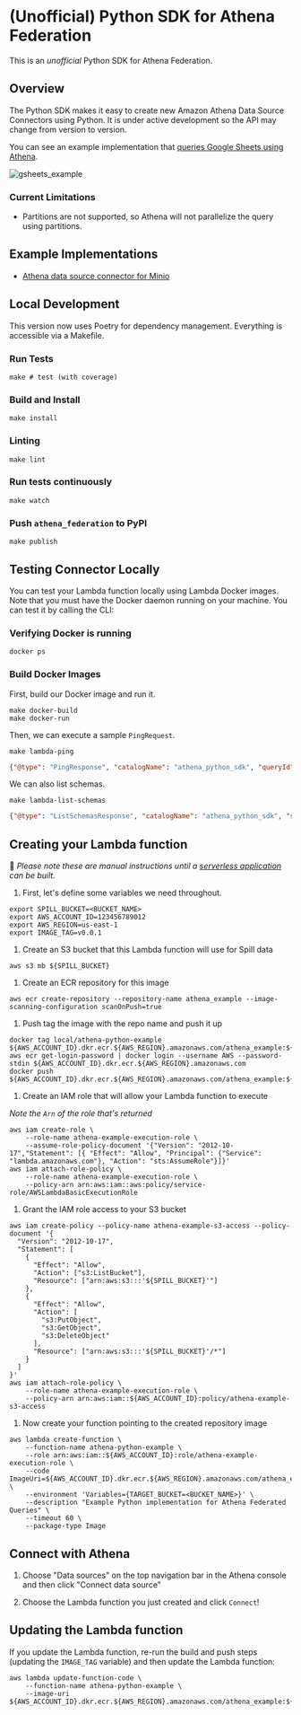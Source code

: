 # (Unofficial) Python SDK for Athena Federation

This is an _unofficial_ Python SDK for Athena Federation.

## Overview

The Python SDK makes it easy to create new Amazon Athena Data Source Connectors using Python. It is under active development so the API may change from version to version.

You can see an example implementation that [queries Google Sheets using Athena](https://github.com/dacort/athena-gsheets).

![gsheets_example](https://user-images.githubusercontent.com/1512/134044216-f8498ce8-2015-4935-bc95-6f9fd5234a25.png)

### Current Limitations

- Partitions are not supported, so Athena will not parallelize the query using partitions.

## Example Implementations

- [Athena data source connector for Minio](https://github.com/Proximie/athena-connector-for-minio/)

## Local Development

This version now uses Poetry for dependency management.
Everything is accessible via a Makefile.

### Run Tests

```shell
make # test (with coverage)
```

### Build and Install

```shell
make install
```

### Linting

```shell
make lint
```

### Run tests continuously

```shell
make watch
```

### Push `athena_federation` to PyPI

```shell
make publish
```

## Testing Connector Locally

You can test your Lambda function locally using Lambda Docker images.
Note that you must have the Docker daemon running on your machine.
You can test it by calling the CLI:

### Verifying Docker is running

```shell
docker ps
```

### Build Docker Images

First, build our Docker image and run it.

```shell
make docker-build
make docker-run
```

Then, we can execute a sample `PingRequest`.

```shell
make lambda-ping
```

```json
{"@type": "PingResponse", "catalogName": "athena_python_sdk", "queryId": "1681559a-548b-4771-874c-2aa2ea7c39ab", "sourceType": "athena_python_sdk", "capabilities": 23}
```

We can also list schemas.

```shell
make lambda-list-schemas
```

```json
{"@type": "ListSchemasResponse", "catalogName": "athena_python_sdk", "schemas": ["sampledb"], "requestType": "LIST_SCHEMAS"}
```

## Creating your Lambda function

💁 _Please note these are manual instructions until a [serverless application](https://aws.amazon.com/serverless/serverlessrepo/) can be built._

1. First, let's define some variables we need throughout.

```shell
export SPILL_BUCKET=<BUCKET_NAME>
export AWS_ACCOUNT_ID=123456789012
export AWS_REGION=us-east-1
export IMAGE_TAG=v0.0.1
```

1. Create an S3 bucket that this Lambda function will use for Spill data

```shell
aws s3 mb ${SPILL_BUCKET}
```

1. Create an ECR repository for this image

```shell
aws ecr create-repository --repository-name athena_example --image-scanning-configuration scanOnPush=true
```

1. Push tag the image with the repo name and push it up

```shell
docker tag local/athena-python-example ${AWS_ACCOUNT_ID}.dkr.ecr.${AWS_REGION}.amazonaws.com/athena_example:${IMAGE_TAG}
aws ecr get-login-password | docker login --username AWS --password-stdin ${AWS_ACCOUNT_ID}.dkr.ecr.${AWS_REGION}.amazonaws.com
docker push ${AWS_ACCOUNT_ID}.dkr.ecr.${AWS_REGION}.amazonaws.com/athena_example:${IMAGE_TAG}
```

1. Create an IAM role that will allow your Lambda function to execute

_Note the `Arn` of the role that's returned_

```shell
aws iam create-role \
    --role-name athena-example-execution-role \
    --assume-role-policy-document '{"Version": "2012-10-17","Statement": [{ "Effect": "Allow", "Principal": {"Service": "lambda.amazonaws.com"}, "Action": "sts:AssumeRole"}]}'
aws iam attach-role-policy \
    --role-name athena-example-execution-role \
    --policy-arn arn:aws:iam::aws:policy/service-role/AWSLambdaBasicExecutionRole
```

1. Grant the IAM role access to your S3 bucket

```shell
aws iam create-policy --policy-name athena-example-s3-access --policy-document '{
  "Version": "2012-10-17",
  "Statement": [
    {
      "Effect": "Allow",
      "Action": ["s3:ListBucket"],
      "Resource": ["arn:aws:s3:::'${SPILL_BUCKET}'"]
    },
    {
      "Effect": "Allow",
      "Action": [
        "s3:PutObject",
        "s3:GetObject",
        "s3:DeleteObject"
      ],
      "Resource": ["arn:aws:s3:::'${SPILL_BUCKET}'/*"]
    }
  ]
}'
aws iam attach-role-policy \
    --role-name athena-example-execution-role \
    --policy-arn arn:aws:iam::${AWS_ACCOUNT_ID}:policy/athena-example-s3-access
```

1. Now create your function pointing to the created repository image

```shell
aws lambda create-function \
    --function-name athena-python-example \
    --role arn:aws:iam::${AWS_ACCOUNT_ID}:role/athena-example-execution-role \
    --code ImageUri=${AWS_ACCOUNT_ID}.dkr.ecr.${AWS_REGION}.amazonaws.com/athena_example:${IMAGE_TAG} \
    --environment 'Variables={TARGET_BUCKET=<BUCKET_NAME>}' \
    --description "Example Python implementation for Athena Federated Queries" \
    --timeout 60 \
    --package-type Image
```

## Connect with Athena

1. Choose "Data sources" on the top navigation bar in the Athena console and then click "Connect data source"

1. Choose the Lambda function you just created and click `Connect`!

## Updating the Lambda function

If you update the Lambda function, re-run the build and push steps (updating the `IMAGE_TAG` variable) and then update the Lambda function:

```shell
aws lambda update-function-code \
    --function-name athena-python-example \
    --image-uri ${AWS_ACCOUNT_ID}.dkr.ecr.${AWS_REGION}.amazonaws.com/athena_example:${IMAGE_TAG}
```
